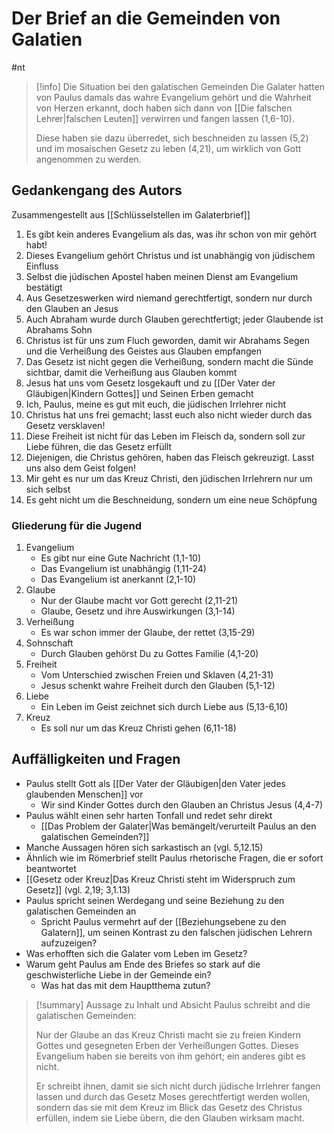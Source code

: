 # Der Brief an die Gemeinden von Galatien

#nt 

> [!info] Die Situation bei den galatischen Gemeinden
> Die Galater hatten von Paulus damals das wahre Evangelium gehört und die Wahrheit von Herzen erkannt, doch haben sich dann von [[Die falschen Lehrer|falschen Leuten]] verwirren und fangen lassen (1,6-10).
> 
> Diese haben sie dazu überredet, sich beschneiden zu lassen (5,2) und im mosaischen Gesetz zu leben (4,21), um wirklich von Gott angenommen zu werden.

## Gedankengang des Autors

Zusammengestellt aus [[Schlüsselstellen im Galaterbrief]]

1. Es gibt kein anderes Evangelium als das, was ihr schon von mir gehört habt!
2. Dieses Evangelium gehört Christus und ist unabhängig von jüdischem Einfluss
3. Selbst die jüdischen Apostel haben meinen Dienst am Evangelium bestätigt
4. Aus Gesetzeswerken wird niemand gerechtfertigt, sondern nur durch den Glauben an Jesus
5. Auch Abraham wurde durch Glauben gerechtfertigt; jeder Glaubende ist Abrahams Sohn
6. Christus ist für uns zum Fluch geworden, damit wir Abrahams Segen und die Verheißung des Geistes aus Glauben empfangen
7. Das Gesetz ist nicht gegen die Verheißung, sondern macht die Sünde sichtbar, damit die Verheißung aus Glauben kommt
8. Jesus hat uns vom Gesetz losgekauft und zu [[Der Vater der Gläubigen|Kindern Gottes]] und Seinen Erben gemacht
9. Ich, Paulus, meine es gut mit euch, die jüdischen Irrlehrer nicht
10. Christus hat uns frei gemacht; lasst euch also nicht wieder durch das Gesetz versklaven!
11. Diese Freiheit ist nicht für das Leben im Fleisch da, sondern soll zur Liebe führen, die das Gesetz erfüllt
12. Diejenigen, die Christus gehören, haben das Fleisch gekreuzigt. Lasst uns also dem Geist folgen!
13. Mir geht es nur um das Kreuz Christi, den jüdischen Irrlehrern nur um sich selbst
14. Es geht nicht um die Beschneidung, sondern um eine neue Schöpfung

### Gliederung für die Jugend

1. Evangelium
	- Es gibt nur eine Gute Nachricht (1,1-10)
	- Das Evangelium ist unabhängig (1,11-24)
	- Das Evangelium ist anerkannt (2,1-10)
2. Glaube
	- Nur der Glaube macht vor Gott gerecht (2,11-21)
	- Glaube, Gesetz und ihre Auswirkungen (3,1-14)
3. Verheißung
	- Es war schon immer der Glaube, der rettet (3,15-29)
4. Sohnschaft
	- Durch Glauben gehörst Du zu Gottes Familie (4,1-20)
5. Freiheit
	- Vom Unterschied zwischen Freien und Sklaven (4,21-31)
	- Jesus schenkt wahre Freiheit durch den Glauben (5,1-12)
6. Liebe
	- Ein Leben im Geist zeichnet sich durch Liebe aus (5,13-6,10)
7. Kreuz
	- Es soll nur um das Kreuz Christi gehen (6,11-18)

## Auffälligkeiten und Fragen

- Paulus stellt Gott als [[Der Vater der Gläubigen|den Vater jedes glaubenden Menschen]] vor
	- Wir sind Kinder Gottes durch den Glauben an Christus Jesus (4,4-7)
- Paulus wählt einen sehr harten Tonfall und redet sehr direkt
	- [[Das Problem der Galater|Was bemängelt/verurteilt Paulus an den galatischen Gemeinden?]]
- Manche Aussagen hören sich sarkastisch an (vgl. 5,12.15)
- Ähnlich wie im Römerbrief stellt Paulus rhetorische Fragen, die er sofort beantwortet
- [[Gesetz oder Kreuz|Das Kreuz Christi steht im Widerspruch zum Gesetz]] (vgl. 2,19; 3,1.13)
- Paulus spricht seinen Werdegang und seine Beziehung zu den galatischen Gemeinden an
	- Spricht Paulus vermehrt auf der [[Beziehungsebene zu den Galatern]], um seinen Kontrast zu den falschen jüdischen Lehrern aufzuzeigen?
- Was erhofften sich die Galater vom Leben im Gesetz?
- Warum geht Paulus am Ende des Briefes so stark auf die geschwisterliche Liebe in der Gemeinde ein?
	- Was hat das mit dem Hauptthema zutun?

> [!summary] Aussage zu Inhalt und Absicht
> Paulus schreibt and die galatischen Gemeinden:
> 
> Nur der Glaube an das Kreuz Christi macht sie zu freien Kindern Gottes und gesegneten Erben der Verheißungen Gottes. Dieses Evangelium haben sie bereits von ihm gehört; ein anderes gibt es nicht.
> 
> Er schreibt ihnen, damit sie sich nicht durch jüdische Irrlehrer fangen lassen und durch das Gesetz Moses gerechtfertigt werden wollen, sondern das sie mit dem Kreuz im Blick das Gesetz des Christus erfüllen, indem sie Liebe übern, die den Glauben wirksam macht.